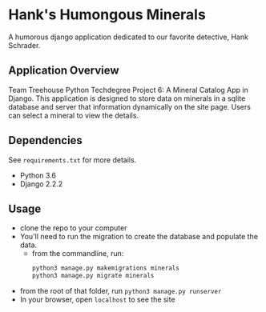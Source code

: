 # Hank's Humongous Minerals

A humorous django application dedicated to our favorite detective, Hank Schrader.

## Application Overview

Team Treehouse Python Techdegree Project 6: A Mineral Catalog App in Django. This application is designed to store data on minerals in a sqlite database and server that information dynamically on the site page. Users can select a mineral to view the details.

## Dependencies

See `requirements.txt` for more details.

- Python 3.6
- Django 2.2.2

## Usage

- clone the repo to your computer
- You'll need to run the migration to create the database and populate the data.
  - from the commandline, run:
    ```bash
    python3 manage.py makemigrations minerals
    python3 manage.py migrate minerals
    ```
- from the root of that folder, run `python3 manage.py runserver`
- In your browser, open `localhost` to see the site